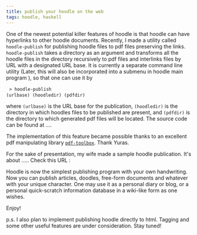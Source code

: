 ```yaml
---
title: publish your hoodle on the web 
tags: hoodle, haskell 
---
```


One of the newest potential killer features of hoodle is that hoodle can have hyperlinks to other hoodle 
documents. Recently, I made a utility called <code>hoodle-publish</code> for publishing hoodle files to 
pdf files preserving the links. <code>hoodle-publish</code> takes a directory as an argument and 
transforms all the hoodle files in the directory recursively to pdf files and interlinks files by 
URL with a designated URL base. It is currently a separate command line utility (Later, this will also be
incorporated into a submenu in hoodle main program ),  so that one can use it by <pre> <code>> hoodle-publish (urlbase) (hoodledir) (pdfdir) </code> </pre>
where <code>(urlbase)</code> is the URL base for the publication, <code>(hoodledir)</code> is 
the directory in which hoodles files to be published are present, and <code>(pdfdir)</code> is 
the directory to which generated pdf files will be located. The source code can be found at ....

The implementation of this feature became possible thanks to an excellent pdf manipulating library 
[<code>pdf-toolbox</code>](https://github.com/Yuras/pdf-toolbox). Thank Yuras. 

For the sake of presentation, my wife made a sample hoodle publication. It's about ..... Check this
URL : 


Hoodle is now the simplest publishing program with your own handwriting. Now you can publish articles, 
doodles, free-form documents and whatever with your unique character. One may use it as a personal
diary or blog, or a personal quick-scratch information database in a wiki-like form 
as one wishes.  

Enjoy!

p.s. I also plan to implement publishing hoodle directly to html. Tagging and some other useful features 
are under consideration. Stay tuned!

